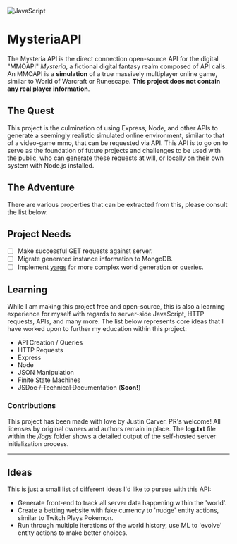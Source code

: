![JavaScript](https://img.shields.io/badge/javascript-%23323330.svg?style=for-the-badge&logo=javascript&logoColor=%23F7DF1E)

# MysteriaAPI
The Mysteria API is the direct connection open-source API for the digital "MMOAPI" *Mysteria*, a fictional digital fantasy realm composed of API calls. An MMOAPI is a **simulation** of a true massively multiplayer online game, similar to World of Warcraft or Runescape. **This project does not contain any real player information**. 

## The Quest
This project is the culmination of using Express, Node, and other APIs to generate a seemingly realistic simulated online environment, similar to that of a video-game mmo, that can be requested via API. This API is to go on to serve as the foundation of future projects and challenges to be used with the public, who can generate these requests at will, or locally on their own system with Node.js installed.

## The Adventure
There are various properties that can be extracted from this, please consult the list below: 

## Project Needs
- [ ] Make successful GET requests against server.
- [ ] Migrate generated instance information to MongoDB.
- [ ] Implement [yargs](https://yargs.js.org/) for more complex world generation or queries.

## Learning
While I am making this project free and open-source, this is also a learning experience for myself with regards to server-side JavaScript, HTTP requests, APIs, and many more. The list below represents core ideas that I have worked upon to further my education within this project:
- API Creation / Queries
- HTTP Requests
- Express
- Node
- JSON Manipulation
- Finite State Machines
- ~~JSDoc / Technical Documentation~~ (**Soon!**)

### Contributions
This project has been made with love by Justin Carver. PR's welcome! All licenses by original owners and authors remain in place. The **log.txt** file within the */logs* folder shows a detailed output of the self-hosted server initialization process.
___
## Ideas
This is just a small list of different ideas I'd like to pursue with this API:
 - Generate front-end to track all server data happening within the 'world'.
 - Create a betting website with fake currency to 'nudge' entity actions, similar to Twitch Plays Pokemon.
 - Run through multiple iterations of the world history, use ML to 'evolve' entity actions to make better choices.